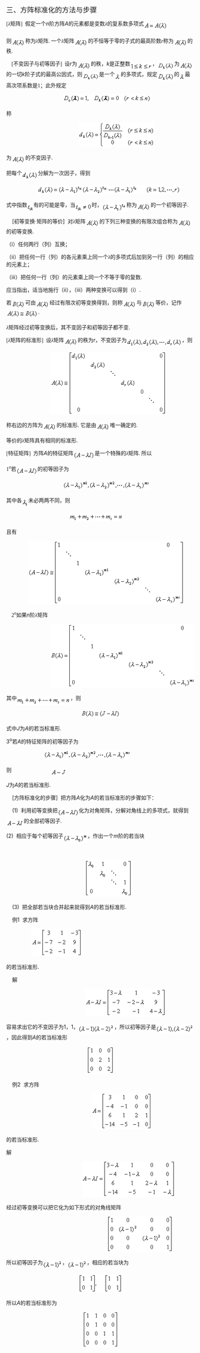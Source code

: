 <div class=Section1>
<p class=MsoNormal><span lang=ZH-CN style='font-size:14.0pt;font-family:宋体_GB2312'>三、方阵标准化的方法与步骤</span></p>
<p class=MsoNormal><span lang=EN-US style='font-family:宋体'>[</span><i><span
lang=ZH-CN style='font-family:宋体_GB2312'>λ</span></i><span lang=ZH-CN
style='font-family:宋体_GB2312'>矩阵</span><span lang=EN-US style='font-family:
宋体'>]&nbsp; </span><span lang=ZH-CN style='font-family:宋体_GB2312'>假定一个</span><i><span
lang=EN-US>n</span></i><span lang=ZH-CN style='font-family:宋体_GB2312'>阶方阵</span><i><span
lang=EN-US>A</span></i><span lang=ZH-CN style='font-family:宋体_GB2312'>的元素都是变数<i>λ</i>的复系数多项式</span><sub><span
lang=EN-US style='font-family:宋体'><img width=64 height=21
src="res/17e9d95da129bdd93c34fb6cc6aaaa52_5650_files/image002.gif"
u1:shapes="_x0000_i1025" align=absmiddle></span></sub><span lang=EN-US
style='font-family:宋体'><br>
&nbsp;&nbsp;&nbsp;&nbsp;&nbsp;&nbsp;&nbsp;&nbsp;&nbsp;&nbsp;&nbsp;&nbsp;&nbsp;&nbsp;&nbsp;&nbsp;&nbsp;&nbsp;&nbsp;&nbsp;
<br>
</span><span lang=ZH-CN style='font-family:宋体_GB2312'>则</span><sub><span
lang=EN-US style='font-family:宋体'><img width=37 height=21
src="res/17e9d95da129bdd93c34fb6cc6aaaa52_5650_files/image004.gif"
u1:shapes="_x0000_i1026" align=absmiddle></span></sub><span lang=ZH-CN
style='font-family:宋体_GB2312'>称为<i>λ</i>矩阵</span><span lang=EN-US
style='font-family:宋体'>. </span><span lang=ZH-CN style='font-family:宋体_GB2312'>一个<i>λ</i>矩阵</span><sub><span
lang=EN-US style='font-family:宋体'><img width=37 height=21
src="res/17e9d95da129bdd93c34fb6cc6aaaa52_5650_files/image006.gif"
u1:shapes="_x0000_i1027" align=absmiddle></span></sub><span lang=ZH-CN
style='font-family:宋体_GB2312'>的不恒等于零的子式的最高阶数</span><i><span lang=EN-US
style='font-family:宋体'>r</span></i><span lang=ZH-CN style='font-family:宋体_GB2312'>称为</span><sub><span
lang=EN-US style='font-family:宋体'><img width=37 height=21
src="res/17e9d95da129bdd93c34fb6cc6aaaa52_5650_files/image007.gif"
u1:shapes="_x0000_i1028" align=absmiddle></span></sub><span lang=ZH-CN
style='font-family:宋体_GB2312'>的秩</span><span lang=EN-US style='font-family:
宋体'>. </span></p>
<p class=MsoNormal><span lang=EN-US style='font-family:宋体'>&nbsp;&nbsp;&nbsp; [</span><span
lang=ZH-CN style='font-family:宋体_GB2312'>不变因子与初等因子</span><span lang=EN-US
style='font-family:宋体'>]&nbsp; </span><span lang=ZH-CN style='font-family:宋体_GB2312'>设</span><i><span
lang=EN-US>r</span></i><span lang=ZH-CN style='font-family:宋体_GB2312'>为</span><sub><span
lang=EN-US style='font-family:宋体'><img width=37 height=21
src="res/17e9d95da129bdd93c34fb6cc6aaaa52_5650_files/image008.gif"
u1:shapes="_x0000_i1029" align=absmiddle></span></sub><span lang=ZH-CN
style='font-family:宋体_GB2312'>的秩，</span><i><span lang=EN-US>k</span></i><span
lang=ZH-CN style='font-family:宋体_GB2312'>是正整数</span><sub><span lang=EN-US
style='font-family:宋体'><img width=59 height=19
src="res/17e9d95da129bdd93c34fb6cc6aaaa52_5650_files/image010.gif"
u1:shapes="_x0000_i1030" align=absmiddle></span></sub><span lang=ZH-CN
style='font-family:宋体_GB2312'>，</span><sub><span lang=EN-US style='font-family:
宋体'><img width=45 height=22
src="res/17e9d95da129bdd93c34fb6cc6aaaa52_5650_files/image012.gif"
u1:shapes="_x0000_i1031" align=absmiddle></span></sub><span lang=ZH-CN
style='font-family:宋体_GB2312'>为</span><sub><span lang=EN-US style='font-family:
宋体'><img width=37 height=21
src="res/17e9d95da129bdd93c34fb6cc6aaaa52_5650_files/image014.gif"
u1:shapes="_x0000_i1032" align=absmiddle></span></sub><span lang=ZH-CN
style='font-family:宋体_GB2312'>的一切</span><i><span lang=EN-US>k</span></i><span
lang=ZH-CN style='font-family:宋体_GB2312'>阶子式的最高公因式，则</span><sub><span
lang=EN-US style='font-family:宋体'><img width=45 height=21
src="res/17e9d95da129bdd93c34fb6cc6aaaa52_5650_files/image015.gif"
u1:shapes="_x0000_i1033" align=absmiddle></span></sub><span lang=ZH-CN
style='font-family:宋体_GB2312'>是一个</span><sub><span lang=EN-US style='font-family:
宋体'><img width=16 height=19
src="res/17e9d95da129bdd93c34fb6cc6aaaa52_5650_files/image017.gif"
u1:shapes="_x0000_i1034" align=absmiddle></span></sub><span lang=ZH-CN
style='font-family:宋体_GB2312'>的多项式，规定</span><sub><span lang=EN-US
style='font-family:宋体'><img width=45 height=24
src="res/17e9d95da129bdd93c34fb6cc6aaaa52_5650_files/image018.gif"
u1:shapes="_x0000_i1035" align=absmiddle></span></sub><span lang=ZH-CN
style='font-family:宋体_GB2312'>的</span><sub><span lang=EN-US style='font-family:
宋体'><img width=15 height=19
src="res/17e9d95da129bdd93c34fb6cc6aaaa52_5650_files/image019.gif"
u1:shapes="_x0000_i1036" align=absmiddle></span></sub><span lang=ZH-CN
style='font-family:宋体_GB2312'>最高次项系数是</span><span lang=EN-US style='font-family:
宋体'>1</span><span lang=ZH-CN style='font-family:宋体_GB2312'>；此外规定</span></p>
<pre><span lang=EN-US>&nbsp;&nbsp;&nbsp;&nbsp;&nbsp;&nbsp;&nbsp;&nbsp;&nbsp;&nbsp;&nbsp;&nbsp;&nbsp;&nbsp;&nbsp;&nbsp;&nbsp; <sub><img
width=236 height=24 src="res/17e9d95da129bdd93c34fb6cc6aaaa52_5650_files/image021.gif"
u1:shapes="_x0000_i1037"></sub></span></pre>
<p class=MsoNormal><span lang=ZH-CN style='font-family:宋体_GB2312'>称</span></p>
<pre><span lang=EN-US>&nbsp;&nbsp;&nbsp;&nbsp;&nbsp;&nbsp;&nbsp;&nbsp;&nbsp;&nbsp;&nbsp;&nbsp;&nbsp;&nbsp;&nbsp;&nbsp;&nbsp;&nbsp;&nbsp;&nbsp;&nbsp;&nbsp; <sub><img
width=204 height=67 src="res/17e9d95da129bdd93c34fb6cc6aaaa52_5650_files/image023.gif"
u1:shapes="_x0000_i1038"></sub></span></pre>
<p class=MsoNormal><span lang=ZH-CN style='font-family:宋体_GB2312'>为</span><sub><span
lang=EN-US style='font-family:宋体'><img width=37 height=21
src="res/17e9d95da129bdd93c34fb6cc6aaaa52_5650_files/image024.gif"
u1:shapes="_x0000_i1057" align=absmiddle></span></sub><span lang=ZH-CN
style='font-family:宋体_GB2312'>的不变因子</span><span lang=EN-US style='font-family:
宋体'>. </span></p>
<p class=MsoNormal><span lang=ZH-CN style='font-family:宋体_GB2312'>把每个</span><sub><span
lang=EN-US style='font-family:宋体'><img width=43 height=24
src="res/17e9d95da129bdd93c34fb6cc6aaaa52_5650_files/image026.gif"
u1:shapes="_x0000_i1058" align=absmiddle></span></sub><span lang=ZH-CN
style='font-family:宋体_GB2312'>分解为一次因子，得到</span></p>
<pre><span lang=EN-US>&nbsp;&nbsp;&nbsp;&nbsp;&nbsp;&nbsp;&nbsp;&nbsp;&nbsp; <sub><img
width=383 height=25 src="res/17e9d95da129bdd93c34fb6cc6aaaa52_5650_files/image028.gif"
u1:shapes="_x0000_i1059"></sub></span></pre>
<p class=MsoNormal><span lang=ZH-CN style='font-family:宋体_GB2312'>式中指数</span><sub><span
lang=EN-US style='font-family:宋体'><img width=17 height=24
src="res/17e9d95da129bdd93c34fb6cc6aaaa52_5650_files/image030.gif"
u1:shapes="_x0000_i1060" align=absmiddle></span></sub><span lang=ZH-CN
style='font-family:宋体_GB2312'>有的可能是零，当</span><sub><span lang=EN-US
style='font-family:宋体'><img width=44 height=24
src="res/17e9d95da129bdd93c34fb6cc6aaaa52_5650_files/image032.gif"
u1:shapes="_x0000_i1061" align=absmiddle></span></sub><span lang=ZH-CN
style='font-family:宋体_GB2312'>时，</span><sub><span lang=EN-US style='font-family:
宋体'><img width=65 height=25
src="res/17e9d95da129bdd93c34fb6cc6aaaa52_5650_files/image034.gif"
u1:shapes="_x0000_i1062" align=absmiddle></span></sub><span lang=ZH-CN
style='font-family:宋体_GB2312'>称为</span><sub><span lang=EN-US style='font-family:
宋体'><img width=37 height=21
src="res/17e9d95da129bdd93c34fb6cc6aaaa52_5650_files/image035.gif"
u1:shapes="_x0000_i1063" align=absmiddle></span></sub><span lang=ZH-CN
style='font-family:宋体_GB2312'>的一个初等因子</span><span lang=EN-US style='font-family:
宋体'>. </span></p>
<p class=MsoNormal><span lang=EN-US>&nbsp;&nbsp;&nbsp; [</span><span
lang=ZH-CN style='font-family:宋体_GB2312'>初等变换</span><span lang=ZH-CN
style='font-family:宋体_GB2312'>·</span><span lang=ZH-CN style='font-family:宋体_GB2312'>矩阵的等价</span><span
lang=EN-US>]&nbsp; </span><span lang=ZH-CN style='font-family:宋体_GB2312'>对</span><i><span
lang=ZH-CN style='font-family:宋体_GB2312'>λ</span></i><span lang=ZH-CN
style='font-family:宋体_GB2312'>矩阵</span><sub><span lang=EN-US><img width=37
height=21 src="res/17e9d95da129bdd93c34fb6cc6aaaa52_5650_files/image037.gif"
u1:shapes="_x0000_i1064" align=absmiddle></span></sub><span lang=ZH-CN
style='font-family:宋体_GB2312'>的下列三种变换的有限次组合称为</span><sub><span lang=EN-US><img
width=37 height=21 src="res/17e9d95da129bdd93c34fb6cc6aaaa52_5650_files/image039.gif"
u1:shapes="_x0000_i1065" align=absmiddle></span></sub><span lang=ZH-CN
style='font-family:宋体_GB2312'>的初等变换</span><span lang=EN-US>. </span></p>
<p class=MsoNormal><span lang=ZH-CN style='font-family:宋体_GB2312'>（</span><span
lang=EN-US>i</span><span lang=ZH-CN style='font-family:宋体_GB2312'>）任何两行（列）互换；</span></p>
<p class=MsoNormal><span lang=ZH-CN style='font-family:宋体_GB2312'>（</span><span
lang=EN-US>ii</span><span lang=ZH-CN style='font-family:宋体_GB2312'>）把任何一行（列）的各元素乘上同一个</span><i><span
lang=ZH-CN style='font-family:宋体_GB2312'>λ</span></i><span lang=ZH-CN
style='font-family:宋体_GB2312'>的多项式后加到另一行（列）的相应的元素上；</span></p>
<p class=MsoNormal><span lang=ZH-CN style='font-family:宋体_GB2312'>（</span><span
lang=EN-US>iii</span><span lang=ZH-CN style='font-family:宋体_GB2312'>）把任何一行（列）的元素乘上同一个不等于零的复数</span><span
lang=EN-US>. </span></p>
<p class=MsoNormal><span lang=ZH-CN style='font-family:宋体_GB2312'>应当指出，适当地施行（</span><span
lang=EN-US>ii</span><span lang=ZH-CN style='font-family:宋体_GB2312'>），（</span><span
lang=EN-US>iii</span><span lang=ZH-CN style='font-family:宋体_GB2312'>）两种变换可以得到（</span><span
lang=EN-US>i</span><span lang=ZH-CN style='font-family:宋体_GB2312'>）</span><span
lang=EN-US>. </span></p>
<p class=MsoNormal><span lang=ZH-CN style='font-family:宋体_GB2312'>若</span><sub><span
lang=EN-US><img width=37 height=21
src="res/17e9d95da129bdd93c34fb6cc6aaaa52_5650_files/image041.gif"
u1:shapes="_x0000_i1066" align=absmiddle></span></sub><span lang=ZH-CN
style='font-family:宋体_GB2312'>可由</span><sub><span lang=EN-US><img width=37
height=21 src="res/17e9d95da129bdd93c34fb6cc6aaaa52_5650_files/image042.gif"
u1:shapes="_x0000_i1067" align=absmiddle></span></sub><span lang=ZH-CN
style='font-family:宋体_GB2312'>经过有限次初等变换得到，则称</span><sub><span lang=EN-US><img
width=37 height=21 src="res/17e9d95da129bdd93c34fb6cc6aaaa52_5650_files/image043.gif"
u1:shapes="_x0000_i1068" align=absmiddle></span></sub><span lang=ZH-CN
style='font-family:宋体_GB2312'>与</span><sub><span lang=EN-US><img width=37
height=21 src="res/17e9d95da129bdd93c34fb6cc6aaaa52_5650_files/image044.gif"
u1:shapes="_x0000_i1069" align=absmiddle></span></sub><span lang=ZH-CN
style='font-family:宋体_GB2312'>等价，记作</span><sub><span lang=EN-US><img width=85
height=21 src="res/17e9d95da129bdd93c34fb6cc6aaaa52_5650_files/image046.gif"
u1:shapes="_x0000_i1070" align=absmiddle></span></sub><span lang=EN-US>. </span></p>
<p class=MsoNormal><i><span lang=ZH-CN style='font-family:宋体_GB2312'>λ</span></i><span
lang=ZH-CN style='font-family:宋体_GB2312'>矩阵经过初等变换后，其不变因子和初等因子都不变</span><span
lang=EN-US style='font-family:宋体'>. </span></p>
<p class=MsoNormal><span lang=EN-US style='font-family:宋体'>[</span><i><span
lang=ZH-CN style='font-family:宋体_GB2312'>λ</span></i><span lang=ZH-CN
style='font-family:宋体_GB2312'>矩阵的标准形</span><span lang=EN-US style='font-family:
宋体'>]&nbsp; </span><span lang=ZH-CN style='font-family:宋体_GB2312'>设<i>λ</i>矩阵</span><sub><span
lang=EN-US><img width=37 height=21
src="res/17e9d95da129bdd93c34fb6cc6aaaa52_5650_files/image047.gif"
u1:shapes="_x0000_i1071" align=absmiddle></span></sub><span lang=ZH-CN
style='font-family:宋体_GB2312'>的秩为</span><i><span lang=EN-US>r</span></i><span
lang=ZH-CN style='font-family:宋体_GB2312'>，不变因子为</span><sub><span lang=EN-US><img
width=148 height=23 src="res/17e9d95da129bdd93c34fb6cc6aaaa52_5650_files/image049.gif"
u1:shapes="_x0000_i1072" align=absmiddle></span></sub><span lang=ZH-CN
style='font-family:宋体_GB2312'>，则</span></p>
<pre><span lang=EN-US>&nbsp;&nbsp;&nbsp;&nbsp;&nbsp;&nbsp;&nbsp;&nbsp;&nbsp;&nbsp;&nbsp;&nbsp;&nbsp; <sub><img
width=311 height=168 src="res/17e9d95da129bdd93c34fb6cc6aaaa52_5650_files/image051.gif"
u1:shapes="_x0000_i1073"></sub></span></pre>
<p class=MsoNormal><span lang=ZH-CN style='font-family:宋体_GB2312'>称右边的方阵为</span><sub><span
lang=EN-US><img width=37 height=21
src="res/17e9d95da129bdd93c34fb6cc6aaaa52_5650_files/image052.gif"
u1:shapes="_x0000_i1074" align=absmiddle></span></sub><span lang=ZH-CN
style='font-family:宋体_GB2312'>的标准形</span><span lang=EN-US>. </span><span
lang=ZH-CN style='font-family:宋体_GB2312'>它是由</span><sub><span lang=EN-US><img
width=37 height=21 src="res/17e9d95da129bdd93c34fb6cc6aaaa52_5650_files/image053.gif"
u1:shapes="_x0000_i1075" align=absmiddle></span></sub><span lang=ZH-CN
style='font-family:宋体_GB2312'>唯一确定的</span><span lang=EN-US>. </span></p>
<p class=MsoNormal><span lang=ZH-CN style='font-family:宋体_GB2312'>等价的</span><i><span
lang=ZH-CN style='font-family:宋体_GB2312'>λ</span></i><span lang=ZH-CN
style='font-family:宋体_GB2312'>矩阵具有相同的标准形</span><span lang=EN-US
style='font-family:宋体'>. </span></p>
<p class=MsoNormal><span lang=EN-US style='font-family:宋体'>[</span><span
lang=ZH-CN style='font-family:宋体_GB2312'>特征矩阵</span><span lang=EN-US
style='font-family:宋体'>]&nbsp; </span><span lang=ZH-CN style='font-family:宋体_GB2312'>方阵</span><i><span
lang=EN-US>A</span></i><span lang=ZH-CN style='font-family:宋体_GB2312'>的特征矩阵</span><sub><span
lang=EN-US style='font-family:宋体'><img width=57 height=21
src="res/17e9d95da129bdd93c34fb6cc6aaaa52_5650_files/image055.gif"
u1:shapes="_x0000_i1076" align=absmiddle></span></sub><span lang=ZH-CN
style='font-family:宋体_GB2312'>是一个特殊的<i>λ</i>矩阵</span><span lang=EN-US
style='font-family:宋体'>. </span><span lang=ZH-CN style='font-family:宋体_GB2312'>所以</span></p>
<p class=MsoNormal><span lang=EN-US style='font-family:宋体'>1<sup>o</sup></span><span
lang=ZH-CN style='font-family:宋体_GB2312'>若</span><sub><span lang=EN-US
style='font-family:宋体'><img width=57 height=21
src="res/17e9d95da129bdd93c34fb6cc6aaaa52_5650_files/image056.gif"
u1:shapes="_x0000_i1077" align=absmiddle></span></sub><span lang=ZH-CN
style='font-family:宋体_GB2312'>的初等因子为</span></p>
<pre><span lang=EN-US>&nbsp;&nbsp;&nbsp;&nbsp;&nbsp;&nbsp;&nbsp;&nbsp;&nbsp;&nbsp;&nbsp;&nbsp;&nbsp;&nbsp;&nbsp;&nbsp;&nbsp; <sub><img
width=232 height=25 src="res/17e9d95da129bdd93c34fb6cc6aaaa52_5650_files/image058.gif"
u1:shapes="_x0000_i1078"></sub></span></pre>
<p class=MsoNormal><span lang=ZH-CN style='font-family:宋体_GB2312'>其中各</span><sub><span
lang=EN-US style='font-family:宋体'><img width=17 height=24
src="res/17e9d95da129bdd93c34fb6cc6aaaa52_5650_files/image060.gif"
u1:shapes="_x0000_i1079" align=absmiddle></span></sub><span lang=ZH-CN
style='font-family:宋体_GB2312'>未必两两不同，则</span></p>
<pre><span lang=EN-US>&nbsp;&nbsp;&nbsp;&nbsp;&nbsp;&nbsp;&nbsp;&nbsp;&nbsp;&nbsp;&nbsp;&nbsp;&nbsp;&nbsp;&nbsp;&nbsp;&nbsp;&nbsp;&nbsp; <sub><img
width=144 height=24 src="res/17e9d95da129bdd93c34fb6cc6aaaa52_5650_files/image062.gif"
u1:shapes="_x0000_i1080"></sub></span></pre>
<p class=MsoNormal><span lang=ZH-CN style='font-family:宋体_GB2312'>且有</span></p>
<pre><span lang=EN-US>&nbsp;&nbsp;&nbsp;&nbsp;&nbsp;&nbsp; <sub><img width=417
height=171 src="res/17e9d95da129bdd93c34fb6cc6aaaa52_5650_files/image064.gif"
u1:shapes="_x0000_i1081"></sub></span></pre>
<p class=MsoNormal><span lang=EN-US style='font-family:宋体'>&nbsp;&nbsp;&nbsp; 2<sup>o</sup></span><span
lang=ZH-CN style='font-family:宋体_GB2312'>如果</span><i><span lang=EN-US>n</span></i><span
lang=ZH-CN style='font-family:宋体_GB2312'>阶<i>λ</i>矩阵</span></p>
<pre><span lang=EN-US>&nbsp;&nbsp;&nbsp;&nbsp;&nbsp;&nbsp;&nbsp;&nbsp;&nbsp;&nbsp;&nbsp;&nbsp;&nbsp; <sub><img
width=396 height=171 src="res/17e9d95da129bdd93c34fb6cc6aaaa52_5650_files/image066.gif"
u1:shapes="_x0000_i1082"></sub></span></pre>
<p class=MsoNormal><span lang=ZH-CN style='font-family:宋体_GB2312'>其中</span><sub><span
lang=EN-US style='font-family:宋体'><img width=144 height=24
src="res/17e9d95da129bdd93c34fb6cc6aaaa52_5650_files/image067.gif"
u1:shapes="_x0000_i1083" align=absmiddle></span></sub><span lang=ZH-CN
style='font-family:宋体_GB2312'>，则</span></p>
<p class=MsoNormal align=center style='text-align:center'><sub><span
lang=EN-US style='font-family:宋体'><img width=105 height=21
src="res/17e9d95da129bdd93c34fb6cc6aaaa52_5650_files/image069.gif"
u1:shapes="_x0000_i1084"></span></sub></p>
<p class=MsoNormal><span lang=ZH-CN style='font-family:宋体_GB2312'>式中</span><i><span
lang=EN-US>J</span></i><span lang=ZH-CN style='font-family:宋体_GB2312'>为</span><i><span
lang=EN-US>A</span></i><span lang=ZH-CN style='font-family:宋体_GB2312'>的若当标准形</span><span
lang=EN-US style='font-family:宋体'>. </span></p>
<p class=MsoNormal><span lang=EN-US>3<sup>o</sup></span><span lang=ZH-CN
style='font-family:宋体_GB2312'>若</span><i><span lang=EN-US>A</span></i><span
lang=ZH-CN style='font-family:宋体_GB2312'>的特征矩阵的初等因子为</span></p>
<pre><span lang=EN-US>&nbsp;&nbsp;&nbsp;&nbsp;&nbsp;&nbsp;&nbsp;&nbsp;&nbsp;&nbsp;&nbsp; <sub><img
width=232 height=25 src="res/17e9d95da129bdd93c34fb6cc6aaaa52_5650_files/image070.gif"
u1:shapes="_x0000_i1085"></sub></span></pre>
<p class=MsoNormal><span lang=ZH-CN style='font-family:宋体_GB2312'>则</span><span
lang=EN-US style='font-family:宋体'>&nbsp;&nbsp;&nbsp;&nbsp;&nbsp;&nbsp;&nbsp;&nbsp;&nbsp;&nbsp;&nbsp;&nbsp;&nbsp;&nbsp;&nbsp;&nbsp;&nbsp;&nbsp;&nbsp;&nbsp;&nbsp;&nbsp;&nbsp;&nbsp;&nbsp;&nbsp;&nbsp;&nbsp;&nbsp;
<sub><img width=43 height=19
src="res/17e9d95da129bdd93c34fb6cc6aaaa52_5650_files/image072.gif"
u1:shapes="_x0000_i1086" align=absmiddle></sub></span></p>
<p class=MsoNormal><i><span lang=EN-US>J</span></i><span lang=ZH-CN
style='font-family:宋体_GB2312'>为</span><i><span lang=EN-US>A</span></i><span
lang=ZH-CN style='font-family:宋体_GB2312'>的若当标准形</span><span lang=EN-US
style='font-family:宋体'>. </span></p>
<p class=MsoNormal><span lang=EN-US>&nbsp;&nbsp;&nbsp; [</span><span
lang=ZH-CN style='font-family:宋体_GB2312'>方阵标准化的步骤</span><span lang=EN-US>]&nbsp;
</span><span lang=ZH-CN style='font-family:宋体_GB2312'>把方阵</span><i><span
lang=EN-US>A</span></i><span lang=ZH-CN style='font-family:宋体_GB2312'>化为</span><i><span
lang=EN-US>A</span></i><span lang=ZH-CN style='font-family:宋体_GB2312'>的若当标准形的步骤如下：</span></p>
<p class=MsoNormal><span lang=EN-US>&nbsp;&nbsp;&nbsp; (1)&nbsp; </span><span
lang=ZH-CN style='font-family:宋体_GB2312'>利用初等变换把</span><sub><span lang=EN-US
style='font-family:宋体'><img width=57 height=21
src="res/17e9d95da129bdd93c34fb6cc6aaaa52_5650_files/image074.gif"
u1:shapes="_x0000_i1087" align=absmiddle></span></sub><span lang=ZH-CN
style='font-family:宋体_GB2312'>化为对角矩阵，分解对角线上的多项式，就得到</span><sub><span
lang=EN-US style='font-family:宋体'><img width=47 height=19
src="res/17e9d95da129bdd93c34fb6cc6aaaa52_5650_files/image076.gif"
u1:shapes="_x0000_i1088" align=absmiddle></span></sub><span lang=ZH-CN
style='font-family:宋体_GB2312'>的全部初等因子</span><span lang=EN-US style='font-family:
宋体'>. </span></p>
<p class=MsoNormal><span lang=EN-US>(2)&nbsp; </span><span lang=ZH-CN
style='font-family:宋体_GB2312'>相应于每个初等因子</span><sub><span lang=EN-US><img
width=65 height=25 src="res/17e9d95da129bdd93c34fb6cc6aaaa52_5650_files/image078.gif"
u1:shapes="_x0000_i1089" align=absmiddle></span></sub><span lang=ZH-CN
style='font-family:宋体_GB2312'>，作出一个</span><i><span lang=EN-US>m</span></i><span
lang=ZH-CN style='font-family:宋体_GB2312'>阶的若当块</span></p>
<pre><span lang=EN-US>&nbsp;</span></pre><pre><span lang=EN-US>&nbsp;&nbsp;&nbsp;&nbsp;&nbsp;&nbsp;&nbsp;&nbsp;&nbsp;&nbsp;&nbsp;&nbsp;&nbsp;&nbsp;&nbsp;&nbsp;&nbsp;&nbsp;&nbsp;&nbsp;&nbsp;&nbsp;&nbsp;&nbsp; <sub><img
width=125 height=99 src="res/17e9d95da129bdd93c34fb6cc6aaaa52_5650_files/image080.gif"
u1:shapes="_x0000_i1090"></sub></span></pre>
<p class=MsoNormal><span lang=EN-US>&nbsp;&nbsp;&nbsp; (3)&nbsp; </span><span
lang=ZH-CN style='font-family:宋体_GB2312'>把全部若当块合并起来就得到</span><i><span
lang=EN-US>A</span></i><span lang=ZH-CN style='font-family:宋体_GB2312'>的若当标准形</span><span
lang=EN-US>. </span></p>
<p class=MsoNormal><span lang=EN-US>&nbsp;&nbsp;&nbsp; </span><span lang=ZH-CN
style='font-family:宋体_GB2312'>例</span><span lang=EN-US>1&nbsp; </span><span
lang=ZH-CN style='font-family:宋体_GB2312'>求方阵</span><span lang=EN-US>&nbsp; &nbsp;&nbsp;&nbsp;&nbsp;&nbsp;&nbsp;&nbsp;</span></p>
<pre><span lang=EN-US>&nbsp;&nbsp;&nbsp;&nbsp;&nbsp;&nbsp;&nbsp; <sub><img
width=136 height=75 src="res/17e9d95da129bdd93c34fb6cc6aaaa52_5650_files/image082.gif"
u1:shapes="_x0000_i1091"></sub>&nbsp;</span></pre>
<p class=MsoNormal><span lang=ZH-CN style='font-family:宋体_GB2312'>的若当标准形</span><span
lang=EN-US>. </span></p>
<p class=MsoNormal><span lang=EN-US>&nbsp;&nbsp;&nbsp; </span><span lang=ZH-CN
style='font-family:宋体_GB2312'>解</span></p>
<pre><span lang=EN-US>&nbsp;&nbsp;&nbsp;&nbsp;&nbsp;&nbsp;&nbsp;&nbsp;&nbsp;&nbsp;&nbsp;&nbsp;&nbsp;&nbsp;&nbsp;&nbsp;&nbsp;&nbsp;&nbsp;&nbsp;&nbsp;&nbsp;&nbsp;&nbsp; <sub><img
width=216 height=75 src="res/17e9d95da129bdd93c34fb6cc6aaaa52_5650_files/image084.gif"
u1:shapes="_x0000_i1092"></sub></span></pre>
<p class=MsoNormal><span lang=ZH-CN style='font-family:宋体_GB2312'>容易求出它的不变因子为</span><span
lang=EN-US>1</span><span lang=ZH-CN style='font-family:宋体_GB2312'>，</span><span
lang=EN-US>1</span><span lang=ZH-CN style='font-family:宋体_GB2312'>，</span><sub><span
lang=EN-US><img width=96 height=24
src="res/17e9d95da129bdd93c34fb6cc6aaaa52_5650_files/image086.gif"
u1:shapes="_x0000_i1093" align=absmiddle></span></sub><span lang=ZH-CN
style='font-family:宋体_GB2312'>，所以初等因子是</span><sub><span lang=EN-US><img
width=101 height=24 src="res/17e9d95da129bdd93c34fb6cc6aaaa52_5650_files/image088.gif"
u1:shapes="_x0000_i1094" align=absmiddle></span></sub><span lang=ZH-CN
style='font-family:宋体_GB2312'>，因此得到</span><i><span lang=EN-US>A</span></i><span
lang=ZH-CN style='font-family:宋体_GB2312'>的若当标准形</span></p>
<p class=MsoNormal align=center style='text-align:center'><sub><span
lang=EN-US><img width=72 height=75
src="res/17e9d95da129bdd93c34fb6cc6aaaa52_5650_files/image090.gif"
u1:shapes="_x0000_i1095"></span></sub></p>
<p class=MsoNormal><span lang=EN-US>&nbsp;&nbsp;&nbsp; </span><span lang=ZH-CN
style='font-family:宋体_GB2312'>例</span><span lang=EN-US>2&nbsp; </span><span
lang=ZH-CN style='font-family:宋体_GB2312'>求方阵</span></p>
<pre><span lang=EN-US>&nbsp;&nbsp;&nbsp;&nbsp;&nbsp;&nbsp;&nbsp;&nbsp;&nbsp;&nbsp;&nbsp;&nbsp;&nbsp;&nbsp;&nbsp;&nbsp;&nbsp;&nbsp;&nbsp;&nbsp;&nbsp;&nbsp;&nbsp;&nbsp;&nbsp;&nbsp; <sub><img
width=161 height=96 src="res/17e9d95da129bdd93c34fb6cc6aaaa52_5650_files/image092.gif"
u1:shapes="_x0000_i1096"></sub></span></pre>
<p class=MsoNormal><span lang=ZH-CN style='font-family:宋体_GB2312'>的若当标准形</span><span
lang=EN-US>. </span></p>
<p class=MsoNormal><span lang=ZH-CN style='font-family:宋体_GB2312'>解</span><span
lang=EN-US>&nbsp;&nbsp;&nbsp; </span></p>
<pre><span lang=EN-US>&nbsp;&nbsp;&nbsp;&nbsp;&nbsp;&nbsp;&nbsp;&nbsp;&nbsp;&nbsp;&nbsp;&nbsp;&nbsp;&nbsp;&nbsp;&nbsp;&nbsp;&nbsp;&nbsp;&nbsp;&nbsp;&nbsp;&nbsp; <sub><img
width=251 height=96 src="res/17e9d95da129bdd93c34fb6cc6aaaa52_5650_files/image094.gif"
u1:shapes="_x0000_i1097"></sub></span></pre>
<p class=MsoNormal><span lang=ZH-CN style='font-family:宋体_GB2312'>经过初等变换可以把它化为如下形式的对角线矩阵</span></p>
<pre><span lang=EN-US>&nbsp;&nbsp;&nbsp;&nbsp;&nbsp;&nbsp;&nbsp;&nbsp;&nbsp;&nbsp;&nbsp;&nbsp;&nbsp;&nbsp;&nbsp;&nbsp;&nbsp;&nbsp;&nbsp;&nbsp;&nbsp;&nbsp;&nbsp;&nbsp;&nbsp;&nbsp;&nbsp;&nbsp;&nbsp;&nbsp;&nbsp; <sub><img
width=177 height=96 src="res/17e9d95da129bdd93c34fb6cc6aaaa52_5650_files/image096.gif"
u1:shapes="_x0000_i1098"></sub></span></pre>
<p class=MsoNormal><span lang=ZH-CN style='font-family:宋体_GB2312'>所以初等因子为</span><sub><span
lang=EN-US><img width=52 height=24
src="res/17e9d95da129bdd93c34fb6cc6aaaa52_5650_files/image098.gif"
u1:shapes="_x0000_i1099" align=absmiddle></span></sub><span lang=ZH-CN
style='font-family:宋体_GB2312'>，</span><sub><span lang=EN-US><img width=52
height=24 src="res/17e9d95da129bdd93c34fb6cc6aaaa52_5650_files/image100.gif"
u1:shapes="_x0000_i1100" align=absmiddle></span></sub><span lang=ZH-CN
style='font-family:宋体_GB2312'>，相应的若当块为</span></p>
<p class=MsoNormal align=center style='text-align:center'><sub><span
lang=EN-US><img width=116 height=48
src="res/17e9d95da129bdd93c34fb6cc6aaaa52_5650_files/image102.gif"
u1:shapes="_x0000_i1101"></span></sub></p>
<p class=MsoNormal><span lang=ZH-CN style='font-family:宋体_GB2312'>所以</span><i><span
lang=EN-US>A</span></i><span lang=ZH-CN style='font-family:宋体_GB2312'>的若当标准形为</span></p>
<p class=MsoNormal align=center style='text-align:center'><sub><span
lang=EN-US><img width=95 height=96
src="res/17e9d95da129bdd93c34fb6cc6aaaa52_5650_files/image104.gif"
u1:shapes="_x0000_i1102"></span></sub></p>
</div>